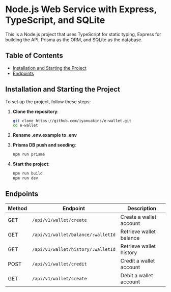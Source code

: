 
# Node.js Web Service with Express, TypeScript, and SQLite

This is a Node.js project that uses TypeScript for static typing, Express for building the API, Prisma as the ORM, and SQLite as the database.

## Table of Contents

- [Installation and Starting the Project](#installation-and-starting-the-project)
- [Endpoints](#endpoints)

## Installation and Starting the Project

To set up the project, follow these steps:

1. **Clone the repository**:
    ```bash
    git clone https://github.com/iyanuakins/e-wallet.git
    cd e-wallet
    ```

2. **Rename .env.example to .env**
3. **Prisma DB push and seeding**:
    ```bash
    npm run prisma
    ```

4. **Start the project**:
    ```bash
    npm run build
    npm run dev
    ```

## Endpoints

|  Method        |Endpoint                       |Description           |
|----------------|-------------------------------|----------------------|
|GET			 |`/api/v1/wallet/create`            |Create a wallet account |
|GET			 |`/api/v1/wallet/balance/:walletId` |Retrieve wallet balance |
|GET			 |`/api/v1/wallet/history/:walletId` |Retrieve wallet history |
|POST			 |`/api/v1/wallet/credit`            |Credit a wallet account |
|GET			 |`/api/v1/wallet/create`            |Debit a wallet account  |
